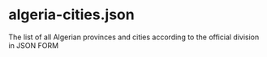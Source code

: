 # algeria-cities.json
 The list of all Algerian provinces and cities according to the official division in JSON FORM
